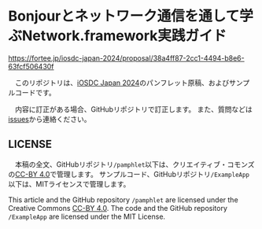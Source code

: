 # Bonjourとネットワーク通信を通して学ぶNetwork.framework実践ガイド
https://fortee.jp/iosdc-japan-2024/proposal/38a4ff87-2cc1-4494-b8e6-63fcf506430f

　このリポジトリは、[iOSDC Japan 2024](https://iosdc.jp/2024/)のパンフレット原稿、およびサンプルコードです。

　内容に訂正がある場合、GitHubリポジトリで訂正します。
また、質問などは[issues](https://github.com/yutailang0119/iosdc-2024-pamphlet/issues)から連絡ください。

## LICENSE

　本稿の全文、GitHubリポジトリ`/pamphlet`以下は、クリエイティブ・コモンズの[CC-BY 4.0](https://creativecommons.org/licenses/by/4.0/)で管理します。
サンプルコード、GitHubリポジトリ`/ExampleApp`以下は、MITライセンスで管理します。

This article and the GitHub repository `/pamphlet` are licensed under the Creative Commons [CC-BY 4.0](https://creativecommons.org/licenses/by/4.0/deed.ja).
The code and the GitHub repository `/ExampleApp` are licensed under the MIT License.
